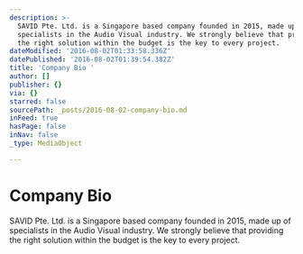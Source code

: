 ```yaml
---
description: >-
  SAVID Pte. Ltd. is a Singapore based company founded in 2015, made up of
  specialists in the Audio Visual industry. We strongly believe that providing
  the right solution within the budget is the key to every project.
dateModified: '2016-08-02T01:33:58.336Z'
datePublished: '2016-08-02T01:39:54.382Z'
title: 'Company Bio '
author: []
publisher: {}
via: {}
starred: false
sourcePath: _posts/2016-08-02-company-bio.md
inFeed: true
hasPage: false
inNav: false
_type: MediaObject

---
```

# Company Bio 

SAVID Pte. Ltd. is a Singapore based company founded in 2015, made up of specialists in the Audio Visual industry. We strongly believe that providing the right solution within the budget is the key to every project.